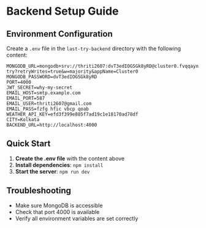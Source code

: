 # Backend Setup Guide

## Environment Configuration

Create a `.env` file in the `last-try-backend` directory with the following content:

```env
MONGODB_URL=mongodb+srv://thriti2607:dvT3edIOGSGk8yRD@cluster0.fvqqayn.mongodb.net/last-try?retryWrites=true&w=majority&appName=Cluster0
MONGODB_PASSWORD=dvT3edIOGSGk8yRD
PORT=4000
JWT_SECRET=why-my-secret
EMAIL_HOST=smtp.example.com
EMAIL_PORT=587
EMAIL_USER=thriti2607@gmail.com
EMAIL_PASS=fzfg hfic vbcp qoab
WEATHER_API_KEY=efd3f399e885f7ad19c1e18170ad78df
CITY=Kolkata
BACKEND_URL=http://localhost:4000
```

## Quick Start

1. **Create the .env file** with the content above
2. **Install dependencies**: `npm install`
3. **Start the server**: `npm run dev`

## Troubleshooting

- Make sure MongoDB is accessible
- Check that port 4000 is available
- Verify all environment variables are set correctly

